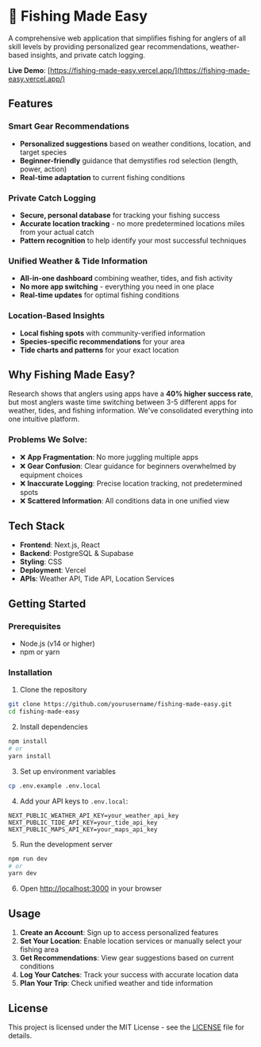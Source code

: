 # 🎣 Fishing Made Easy

A comprehensive web application that simplifies fishing for anglers of all skill levels by providing personalized gear recommendations, weather-based insights, and private catch logging.

**Live Demo**: [https://fishing-made-easy.vercel.app/](https://fishing-made-easy.vercel.app/)

## Features

### Smart Gear Recommendations
- **Personalized suggestions** based on weather conditions, location, and target species
- **Beginner-friendly** guidance that demystifies rod selection (length, power, action)
- **Real-time adaptation** to current fishing conditions

### Private Catch Logging
- **Secure, personal database** for tracking your fishing success
- **Accurate location tracking** - no more predetermined locations miles from your actual catch
- **Pattern recognition** to help identify your most successful techniques

### Unified Weather & Tide Information
- **All-in-one dashboard** combining weather, tides, and fish activity
- **No more app switching** - everything you need in one place
- **Real-time updates** for optimal fishing conditions

### Location-Based Insights
- **Local fishing spots** with community-verified information
- **Species-specific recommendations** for your area
- **Tide charts and patterns** for your exact location

## Why Fishing Made Easy?

Research shows that anglers using apps have a **40% higher success rate**, but most anglers waste time switching between 3-5 different apps for weather, tides, and fishing information. We've consolidated everything into one intuitive platform.

### Problems We Solve:
- ❌ **App Fragmentation**: No more juggling multiple apps
- ❌ **Gear Confusion**: Clear guidance for beginners overwhelmed by equipment choices
- ❌ **Inaccurate Logging**: Precise location tracking, not predetermined spots
- ❌ **Scattered Information**: All conditions data in one unified view

## Tech Stack

- **Frontend**: Next.js, React
- **Backend**: PostgreSQL & Supabase
- **Styling**: CSS
- **Deployment**: Vercel
- **APIs**: Weather API, Tide API, Location Services

## Getting Started

### Prerequisites
- Node.js (v14 or higher)
- npm or yarn

### Installation

1. Clone the repository
```bash
git clone https://github.com/yourusername/fishing-made-easy.git
cd fishing-made-easy
```

2. Install dependencies
```bash
npm install
# or
yarn install
```

3. Set up environment variables
```bash
cp .env.example .env.local
```

4. Add your API keys to `.env.local`:
```
NEXT_PUBLIC_WEATHER_API_KEY=your_weather_api_key
NEXT_PUBLIC_TIDE_API_KEY=your_tide_api_key
NEXT_PUBLIC_MAPS_API_KEY=your_maps_api_key
```

5. Run the development server
```bash
npm run dev
# or
yarn dev
```

6. Open [http://localhost:3000](http://localhost:3000) in your browser

## Usage

1. **Create an Account**: Sign up to access personalized features
2. **Set Your Location**: Enable location services or manually select your fishing area
3. **Get Recommendations**: View gear suggestions based on current conditions
4. **Log Your Catches**: Track your success with accurate location data
5. **Plan Your Trip**: Check unified weather and tide information

## License

This project is licensed under the MIT License - see the [LICENSE](LICENSE) file for details.
